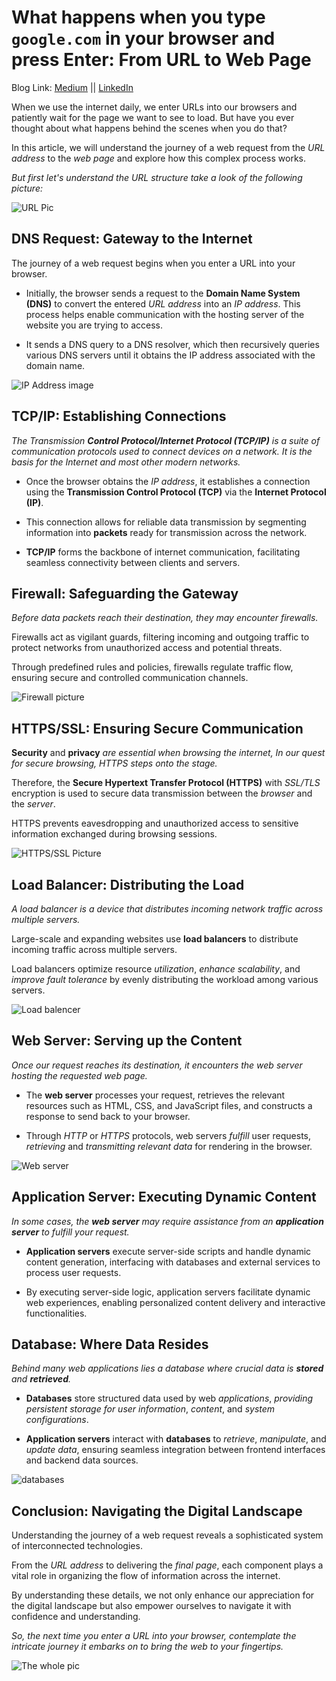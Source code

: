 # What happens when you type `google.com` in your browser and press Enter: From URL to Web Page

Blog Link: [Medium](https://medium.com/@dawoud27/understanding-the-journey-of-a-web-request-from-url-to-web-page-fba784c9e4bf) || [LinkedIn](https://www.linkedin.com/pulse/what-happens-when-you-type-googlecom-your-browser-press-dawoud-ks19f)

When we use the internet daily, we enter URLs into our browsers and patiently wait for the page we want to see to load. But have you ever thought about what happens behind the scenes when you do that?

In this article, we will understand the journey of a web request from the *URL address* to the *web page* and explore how this complex process works.

*But first let's understand the URL structure take a look of the following picture:*

![URL Pic](./images/URL.png) 

## DNS Request: Gateway to the Internet
The journey of a web request begins when you enter a URL into your browser.

- Initially, the browser sends a request to the **Domain Name System (DNS)** to convert the entered *URL address* into an *IP address*. This process helps enable communication with the hosting server of the website you are trying to access.

- It sends a DNS query to a DNS resolver, which then recursively queries various DNS servers until it obtains the IP address associated with the domain name.

![IP Address image](./images/ip.png)

## TCP/IP: Establishing Connections
*The Transmission **Control Protocol/Internet Protocol (TCP/IP)** is a suite of communication protocols used to connect devices on a network. It is the basis for the Internet and most other modern networks.*

- Once the browser obtains the *IP address*, it establishes a connection using the **Transmission Control Protocol (TCP)** via the **Internet Protocol (IP)**.

- This connection allows for reliable data transmission by segmenting information into **packets** ready for transmission across the network.


- **TCP/IP** forms the backbone of internet communication, facilitating seamless connectivity between clients and servers.

## Firewall: Safeguarding the Gateway

*Before data packets reach their destination, they may encounter firewalls.* 

Firewalls act as vigilant guards, filtering incoming and outgoing traffic to protect networks from unauthorized access and potential threats.

Through predefined rules and policies, firewalls regulate traffic flow, ensuring secure and controlled communication channels.

![Firewall picture](./images/firewall.png)
<!-- Reference https://us.norton.com/blog/privacy/firewall -->

## HTTPS/SSL: Ensuring Secure Communication

**Security** and **privacy** *are essential when browsing the internet, In our quest for secure browsing, HTTPS steps onto the stage.*

Therefore, the **Secure Hypertext Transfer Protocol (HTTPS)** with *SSL/TLS* encryption is used to secure data transmission between the *browser* and the *server*.

HTTPS prevents eavesdropping and unauthorized access to sensitive information exchanged during browsing sessions.

![HTTPS/SSL Picture](./images/HTTPS.jpg)

<!-- Reference https://medium.com/@kasunpdh/ssl-handshake-explained-4dabb87cdce -->

## Load Balancer: Distributing the Load

*A load balancer is a device that distributes incoming network traffic across multiple servers.*

Large-scale and expanding websites use **load balancers** to distribute incoming traffic across multiple servers. 

Load balancers optimize resource *utilization*, *enhance scalability*, and *improve fault tolerance* by evenly distributing the workload among various servers.

![Load balencer](./images/load-balencer.png)

## Web Server: Serving up the Content

*Once our request reaches its destination, it encounters the web server hosting the requested web page.*

- The **web server** processes your request, retrieves the relevant resources such as HTML, CSS, and JavaScript files, and constructs a response to send back to your browser.

- Through *HTTP* or *HTTPS* protocols, web servers *fulfill* user requests, *retrieving* and *transmitting relevant data* for rendering in the browser.

![Web server](./images/Types-of-Web-Servers.webp)

## Application Server: Executing Dynamic Content

*In some cases, the **web server** may require assistance from an **application server** to fulfill your request.*

- **Application servers** execute server-side scripts and handle dynamic content generation, interfacing with databases and external services to process user requests.

- By executing server-side logic, application servers facilitate dynamic web experiences, enabling personalized content delivery and interactive functionalities.

## Database: Where Data Resides

*Behind many web applications lies a database where crucial data is **stored** and **retrieved**.*

- **Databases** store structured data used by web *applications*, *providing persistent storage for user information*, *content*, and *system configurations*.

- **Application servers** interact with **databases** to *retrieve*, *manipulate*, and *update data*, ensuring seamless integration between frontend interfaces and backend data sources.

![databases](./images/database.png)

## Conclusion: Navigating the Digital Landscape

Understanding the journey of a web request reveals a sophisticated system of interconnected technologies. 

From the *URL address* to delivering the *final page*, each component plays a vital role in organizing the flow of information across the internet. 

By understanding these details, we not only enhance our appreciation for the digital landscape but also empower ourselves to navigate it with confidence and understanding.

*So, the next time you enter a URL into your browser, contemplate the intricate journey it embarks on to bring the web to your fingertips.*

![The whole pic](./images/alx-task.png)

